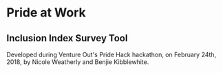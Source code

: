 # Pride at Work
## Inclusion Index Survey Tool

Developed during Venture Out's Pride Hack hackathon, on February 24th, 2018, by Nicole Weatherly and Benjie Kibblewhite.

